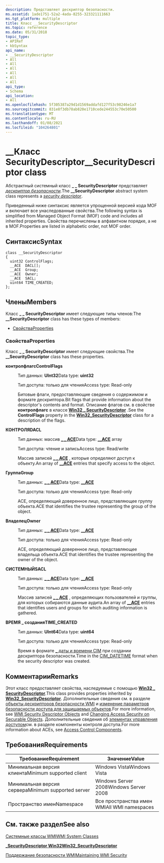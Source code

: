 ```yaml
---
description: Представляет дескриптор безопасности.
ms.assetid: 1ade1751-52a2-4ada-8255-323321111663
ms.tgt_platform: multiple
title: Класс __SecurityDescriptor
ms.topic: reference
ms.date: 05/31/2018
topic_type:
- APIRef
- kbSyntax
api_name:
- __SecurityDescriptor
- All
- All
- All
- All
- All
- All
api_type:
- Schema
api_location:
- All
ms.openlocfilehash: 5f305387a29d1d1569addafd127f53c98246e1a7
ms.sourcegitcommit: 831e8f3db78ab820e1710cede244553c70e50500
ms.translationtype: MT
ms.contentlocale: ru-RU
ms.lasthandoff: 01/08/2021
ms.locfileid: "104264801"
---
```

# <a name="__securitydescriptor-class"></a><span data-ttu-id="727c8-103">\_\_Класс SecurityDescriptor</span><span class="sxs-lookup"><span data-stu-id="727c8-103">\_\_SecurityDescriptor class</span></span>

<span data-ttu-id="727c8-104">Абстрактный системный класс **\_ \_ SecurityDescriptor** представляет [*дескриптор безопасности*](/windows/desktop/SecGloss/s-gly).</span><span class="sxs-lookup"><span data-stu-id="727c8-104">The **\_\_SecurityDescriptor** abstract system class represents a [*security descriptor*](/windows/desktop/SecGloss/s-gly).</span></span>

<span data-ttu-id="727c8-105">Приведенный ниже синтаксис является упрощенной версией кода MOF и включает все унаследованные свойства.</span><span class="sxs-lookup"><span data-stu-id="727c8-105">The following syntax is simplified from Managed Object Format (MOF) code and includes all inherited properties.</span></span> <span data-ttu-id="727c8-106">Свойства перечислены в алфавитном порядке, а не в MOF.</span><span class="sxs-lookup"><span data-stu-id="727c8-106">Properties are listed in alphabetic order, not MOF order.</span></span>

## <a name="syntax"></a><span data-ttu-id="727c8-107">Синтаксис</span><span class="sxs-lookup"><span data-stu-id="727c8-107">Syntax</span></span>

``` syntax
class __SecurityDescriptor
{
  uint32 ControlFlags;
  __ACE  DACL[];
  __ACE  Group;
  __ACE  Owner;
  __ACE  SACL;
  uint64 TIME_CREATED;
};
```

## <a name="members"></a><span data-ttu-id="727c8-108">Члены</span><span class="sxs-lookup"><span data-stu-id="727c8-108">Members</span></span>

<span data-ttu-id="727c8-109">Класс **\_ \_ SecurityDescriptor** имеет следующие типы членов:</span><span class="sxs-lookup"><span data-stu-id="727c8-109">The **\_\_SecurityDescriptor** class has these types of members:</span></span>

-   [<span data-ttu-id="727c8-110">Свойства</span><span class="sxs-lookup"><span data-stu-id="727c8-110">Properties</span></span>](#properties)

### <a name="properties"></a><span data-ttu-id="727c8-111">Свойства</span><span class="sxs-lookup"><span data-stu-id="727c8-111">Properties</span></span>

<span data-ttu-id="727c8-112">Класс **\_ \_ SecurityDescriptor** имеет следующие свойства.</span><span class="sxs-lookup"><span data-stu-id="727c8-112">The **\_\_SecurityDescriptor** class has these properties.</span></span>

<dl> <dt>

<span data-ttu-id="727c8-113">**контролфлагс**</span><span class="sxs-lookup"><span data-stu-id="727c8-113">**ControlFlags**</span></span>
</dt> <dd> <dl> <dt>

<span data-ttu-id="727c8-114">Тип данных: **UInt32**</span><span class="sxs-lookup"><span data-stu-id="727c8-114">Data type: **uint32**</span></span>
</dt> <dt>

<span data-ttu-id="727c8-115">Тип доступа: только для чтения</span><span class="sxs-lookup"><span data-stu-id="727c8-115">Access type: Read-only</span></span>
</dt> </dl>

<span data-ttu-id="727c8-116">Битовые флаги, предоставляющие сведения о содержимом и формате дескриптора.</span><span class="sxs-lookup"><span data-stu-id="727c8-116">Bit flags that provide information about the descriptor's contents and format.</span></span> <span data-ttu-id="727c8-117">Описание флагов см. в свойстве **контролфлагс** в классе [**Win32 \_ SecurityDescriptor**](/previous-versions/windows/desktop/secrcw32prov/win32-securitydescriptor) .</span><span class="sxs-lookup"><span data-stu-id="727c8-117">See the **ControlFlags** property in the [**Win32\_SecurityDescriptor**](/previous-versions/windows/desktop/secrcw32prov/win32-securitydescriptor) class for a description of the flags.</span></span>

</dd> <dt>

<span data-ttu-id="727c8-118">**КОНТРОЛЯ**</span><span class="sxs-lookup"><span data-stu-id="727c8-118">**DACL**</span></span>
</dt> <dd> <dl> <dt>

<span data-ttu-id="727c8-119">Тип данных: массив **[**\_ \_ ACE**](--ace.md)**</span><span class="sxs-lookup"><span data-stu-id="727c8-119">Data type: **[**\_\_ACE**](--ace.md)** array</span></span>
</dt> <dt>

<span data-ttu-id="727c8-120">Тип доступа: чтение и запись</span><span class="sxs-lookup"><span data-stu-id="727c8-120">Access type: Read/write</span></span>
</dt> </dl>

<span data-ttu-id="727c8-121">Массив записей [**\_ \_ ACE**](--ace.md) , которые определяют доступ к объекту.</span><span class="sxs-lookup"><span data-stu-id="727c8-121">An array of [**\_\_ACE**](--ace.md) entries that specify access to the object.</span></span>

</dd> <dt>

<span data-ttu-id="727c8-122">**Группа**</span><span class="sxs-lookup"><span data-stu-id="727c8-122">**Group**</span></span>
</dt> <dd> <dl> <dt>

<span data-ttu-id="727c8-123">Тип данных: **[ **\_ \_ ACE**](--ace.md)**</span><span class="sxs-lookup"><span data-stu-id="727c8-123">Data type: **[**\_\_ACE**](--ace.md)**</span></span>
</dt> <dt>

<span data-ttu-id="727c8-124">Тип доступа: только для чтения</span><span class="sxs-lookup"><span data-stu-id="727c8-124">Access type: Read-only</span></span>
</dt> </dl>

<span data-ttu-id="727c8-125">ACE, определяющий доверенное лицо, представляющее группу объекта.</span><span class="sxs-lookup"><span data-stu-id="727c8-125">ACE that identifies the trustee representing the group of the object.</span></span>

</dd> <dt>

<span data-ttu-id="727c8-126">**Владелец**</span><span class="sxs-lookup"><span data-stu-id="727c8-126">**Owner**</span></span>
</dt> <dd> <dl> <dt>

<span data-ttu-id="727c8-127">Тип данных: **[ **\_ \_ ACE**](--ace.md)**</span><span class="sxs-lookup"><span data-stu-id="727c8-127">Data type: **[**\_\_ACE**](--ace.md)**</span></span>
</dt> <dt>

<span data-ttu-id="727c8-128">Тип доступа: только для чтения</span><span class="sxs-lookup"><span data-stu-id="727c8-128">Access type: Read-only</span></span>
</dt> </dl>

<span data-ttu-id="727c8-129">ACE, определяющий доверенное лицо, представляющее владельца объекта.</span><span class="sxs-lookup"><span data-stu-id="727c8-129">ACE that identifies the trustee representing the owner of the object.</span></span>

</dd> <dt>

<span data-ttu-id="727c8-130">**СИСТЕМНЫЙ**</span><span class="sxs-lookup"><span data-stu-id="727c8-130">**SACL**</span></span>
</dt> <dd> <dl> <dt>

<span data-ttu-id="727c8-131">Тип данных: **[ **\_ \_ ACE**](--ace.md)**</span><span class="sxs-lookup"><span data-stu-id="727c8-131">Data type: **[**\_\_ACE**](--ace.md)**</span></span>
</dt> <dt>

<span data-ttu-id="727c8-132">Тип доступа: только для чтения</span><span class="sxs-lookup"><span data-stu-id="727c8-132">Access type: Read-only</span></span>
</dt> </dl>

<span data-ttu-id="727c8-133">Массив записей [**\_ \_ ACE**](--ace.md) , определяющих пользователей и группы, для которых собираются данные аудита.</span><span class="sxs-lookup"><span data-stu-id="727c8-133">An array of [**\_\_ACE**](--ace.md) entries that identifies users and groups for which auditing information is gathered.</span></span>

</dd> <dt>

<span data-ttu-id="727c8-134">**ВРЕМЯ \_ создания**</span><span class="sxs-lookup"><span data-stu-id="727c8-134">**TIME\_CREATED**</span></span>
</dt> <dd> <dl> <dt>

<span data-ttu-id="727c8-135">Тип данных: **UInt64**</span><span class="sxs-lookup"><span data-stu-id="727c8-135">Data type: **uint64**</span></span>
</dt> <dt>

<span data-ttu-id="727c8-136">Тип доступа: только для чтения</span><span class="sxs-lookup"><span data-stu-id="727c8-136">Access type: Read-only</span></span>
</dt> </dl>

<span data-ttu-id="727c8-137">Время в формате [ \_ даты и времени CIM](cim-datetime.md) при создании дескриптора безопасности.</span><span class="sxs-lookup"><span data-stu-id="727c8-137">Time in the [CIM\_DATETIME](cim-datetime.md) format when the security descriptor was created.</span></span>

</dd> </dl>

## <a name="remarks"></a><span data-ttu-id="727c8-138">Комментарии</span><span class="sxs-lookup"><span data-stu-id="727c8-138">Remarks</span></span>

<span data-ttu-id="727c8-139">Этот класс предоставляет свойства, наследуемые с помощью [**Win32 \_ SecurityDescriptor**](/previous-versions/windows/desktop/secrcw32prov/win32-securitydescriptor).</span><span class="sxs-lookup"><span data-stu-id="727c8-139">This class provides properties inherited by [**Win32\_SecurityDescriptor**](/previous-versions/windows/desktop/secrcw32prov/win32-securitydescriptor).</span></span> <span data-ttu-id="727c8-140">Дополнительные сведения см. в разделе [объекты дескрипторов безопасности WMI](wmi-security-descriptor-objects.md) и [изменение параметров безопасности доступа для защищаемых объектов](changing-access-security-on-securable-objects.md).</span><span class="sxs-lookup"><span data-stu-id="727c8-140">For more information, see [WMI Security Descriptor Objects](wmi-security-descriptor-objects.md) and [Changing Access Security on Securable Objects](changing-access-security-on-securable-objects.md).</span></span> <span data-ttu-id="727c8-141">Дополнительные сведения об [элементах управления доступом](/windows/desktop/SecAuthZ/access-control-components)см. в разделе компоненты контроля доступа.</span><span class="sxs-lookup"><span data-stu-id="727c8-141">For more information about ACEs, see [Access Control Components](/windows/desktop/SecAuthZ/access-control-components).</span></span>

## <a name="requirements"></a><span data-ttu-id="727c8-142">Требования</span><span class="sxs-lookup"><span data-stu-id="727c8-142">Requirements</span></span>



| <span data-ttu-id="727c8-143">Требование</span><span class="sxs-lookup"><span data-stu-id="727c8-143">Requirement</span></span> | <span data-ttu-id="727c8-144">Значение</span><span class="sxs-lookup"><span data-stu-id="727c8-144">Value</span></span> |
|-------------------------------------|--------------------------------|
| <span data-ttu-id="727c8-145">Минимальная версия клиента</span><span class="sxs-lookup"><span data-stu-id="727c8-145">Minimum supported client</span></span><br/> | <span data-ttu-id="727c8-146">Windows Vista</span><span class="sxs-lookup"><span data-stu-id="727c8-146">Windows Vista</span></span><br/>       |
| <span data-ttu-id="727c8-147">Минимальная версия сервера</span><span class="sxs-lookup"><span data-stu-id="727c8-147">Minimum supported server</span></span><br/> | <span data-ttu-id="727c8-148">Windows Server 2008</span><span class="sxs-lookup"><span data-stu-id="727c8-148">Windows Server 2008</span></span><br/> |
| <span data-ttu-id="727c8-149">Пространство имен</span><span class="sxs-lookup"><span data-stu-id="727c8-149">Namespace</span></span><br/>                | <span data-ttu-id="727c8-150">Все пространства имен WMI</span><span class="sxs-lookup"><span data-stu-id="727c8-150">All WMI namespaces</span></span><br/>  |



## <a name="see-also"></a><span data-ttu-id="727c8-151">См. также раздел</span><span class="sxs-lookup"><span data-stu-id="727c8-151">See also</span></span>

<dl> <dt>

[<span data-ttu-id="727c8-152">Системные классы WMI</span><span class="sxs-lookup"><span data-stu-id="727c8-152">WMI System Classes</span></span>](wmi-system-classes.md)
</dt> <dt>

[<span data-ttu-id="727c8-153">**\_SecurityDescriptor Win32**</span><span class="sxs-lookup"><span data-stu-id="727c8-153">**Win32\_SecurityDescriptor**</span></span>](/previous-versions/windows/desktop/secrcw32prov/win32-securitydescriptor)
</dt> <dt>

[<span data-ttu-id="727c8-154">Поддержание безопасности WMI</span><span class="sxs-lookup"><span data-stu-id="727c8-154">Maintaining WMI Security</span></span>](maintaining-wmi-security.md)
</dt> </dl>

 

